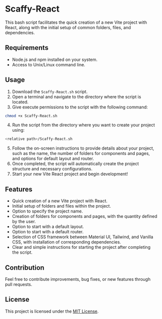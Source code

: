 # Scaffy-React

This bash script facilitates the quick creation of a new Vite project with React, along with the initial setup of common folders, files, and dependencies.

## Requirements

- Node.js and npm installed on your system.
- Access to Unix/Linux command line.

## Usage

1. Download the `Scaffy-React.sh` script.
2. Open a terminal and navigate to the directory where the script is located.
3. Give execute permissions to the script with the following command:

```bash
chmod +x Scaffy-React.sh
```

4. Run the script from the directory where you want to create your project using:

```bash
<relative path>/Scaffy-React.sh
```

5. Follow the on-screen instructions to provide details about your project, such as the name, the number of folders for components and pages, and options for default layout and router.
6. Once completed, the script will automatically create the project structure and necessary configurations.
7. Start your new Vite React project and begin development!

## Features

- Quick creation of a new Vite project with React.
- Initial setup of folders and files within the project.
- Option to specify the project name.
- Creation of folders for components and pages, with the quantity defined by the user.
- Option to start with a default layout.
- Option to start with a default router.
- Selection of CSS framework between Material UI, Tailwind, and Vanilla CSS, with installation of corresponding dependencies.
- Clear and simple instructions for starting the project after completing the script.

## Contribution

Feel free to contribute improvements, bug fixes, or new features through pull requests.

## License

This project is licensed under the [MIT License](https://opensource.org/licenses/MIT).
